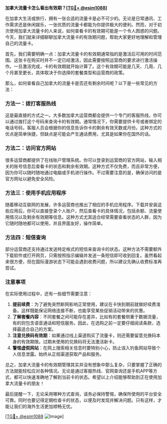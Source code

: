 **加拿大流量卡怎么看出有效期？[[TG💪+ @esim1088](https://t.me/s/esim1088)]**

在加拿大生活或旅行，拥有一张合适的流量卡是必不可少的。无论是日常通讯、工作需求还是休闲娱乐，一张优质的流量卡都能为你提供极大的便利。然而，对于初次使用加拿大流量卡的人来说，如何查看卡的有效期可能是一个令人困惑的问题。今天，我们就来详细聊聊加拿大流量卡的有效期问题，帮助大家更好地理解和管理自己的流量卡。

首先，我们需要明确一点：加拿大流量卡的有效期通常指的是激活后可用的时间范围。这张卡在购买时并不一定已经激活，因此需要按照运营商的要求进行激活操作。一旦激活完成，卡的有效期就开始计算了。这个有效期可能是几天、几周、几个月甚至更长，具体取决于你选择的套餐类型和运营商的政策。

那么，如何查看自己加拿大的流量卡是否还有剩余时间呢？以下是一些常见的方法：

### 方法一：拨打客服热线

这是最直接的方式之一。大多数加拿大运营商都会提供一个专门的客服热线，你可以通过拨打这个号码来查询卡的有效期。通常情况下，你需要提供卡号或者绑定的电话号码，客服人员会根据你的信息告诉你卡的剩余有效天数或月份。这种方式的优点是简单快捷，但缺点是可能会产生通话费用，尤其是如果你在国外的话。

### 方法二：访问官方网站

很多运营商都提供了在线账户管理系统。你可以登录到运营商的官方网站，输入相关的账号信息后查看卡的状态和剩余有效期。这种方式不仅免费，而且非常方便，因为你可以随时随地通过电脑或手机进行操作。不过需要注意的是，确保访问的是官方网址以避免安全风险。

### 方法三：使用手机应用程序

随着移动互联网的发展，许多运营商也推出了相应的手机应用程序。下载并安装这些应用后，你可以直接登录个人账户，然后查看卡的具体情况，包括余额、流量使用情况以及剩余有效期等信息。这种方式尤其适合经常需要查看状态的人群，因为它随时随地都可以使用，并且界面友好，操作简单。

### 方法四：短信查询

部分运营商还支持通过发送特定格式的短信来查询卡的状态。这种方法不需要额外下载软件或打开网页，只需按照指示编辑并发送一条短信即可收到回复。虽然看起来很方便，但在国际漫游状态下可能会遇到收费问题，所以建议先确认收费标准再尝试。

### 注意事项

在实际使用过程中，还有一些细节需要注意：

1. **提前续费**：为了避免突然断网影响正常使用，建议在卡快到期前就做好续费准备。这样既能保证网络连接不断，也能享受某些促销活动带来的优惠。
2. **了解套餐内容**：不同套餐之间可能存在差异，比如有的套餐侧重于数据流量，有的则包含语音通话和短信服务。因此，在选购之前一定要仔细阅读条款，选择最适合自己的方案。
3. **注意兑换码有效期**：如果通过线上渠道购买了流量卡，则还需要留意兑换码本身的有效期限。过期未使用的兑换码将无法激活新卡。
4. **警惕虚假网站**：在网上搜索相关信息时要特别小心，防止误入钓鱼网站导致个人信息泄露。始终从正规渠道获取产品和服务。

总之，加拿大流量卡的有效期管理其实并没有想象中那么复杂，只要掌握了正确的方法就能轻松应对各种情况。无论是通过客服热线、官网查询还是手机APP等方式，都可以快速准确地了解到当前卡的状态。希望以上介绍能够帮助到正在使用加拿大流量卡的朋友！

最后提醒一下，无论采用哪种方式查询，请务必保持警惕，确保所使用的平台安全可靠。同时也要记得定期检查卡的状态，以便及时发现并解决问题。只有这样，才能让我们的海外生活更加顺畅无忧。

[[TG💪+ @esim1088](https://t.me/s/esim1088) ![Image](https://i.postimg.cc/4NQfJmqS/Snipaste-2025-05-13-00-14-12.png)]